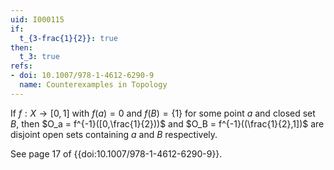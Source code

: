 ```yaml
---
uid: I000115
if:
  t_{3-frac{1}{2}}: true
then:
  t_3: true
refs:
- doi: 10.1007/978-1-4612-6290-9
  name: Counterexamples in Topology
---
```

If $f:X \rightarrow [0,1]$ with $f(a)=0$ and $f(B)=\{1\}$ for some point $a$ and closed set $B$, then $O_a = f^{-1}([0,\frac{1}{2}))$ and $O_B = f^{-1}((\frac{1}{2},1])$ are disjoint open sets containing $a$ and $B$ respectively.


See page 17 of {{doi:10.1007/978-1-4612-6290-9}}.
